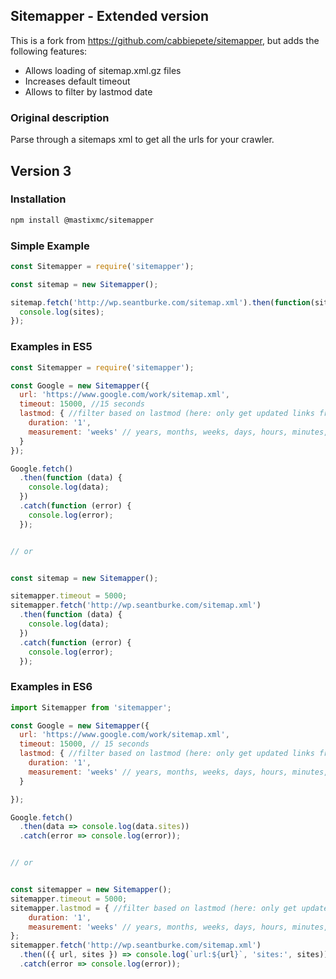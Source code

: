 ## Sitemapper - Extended version

This is a fork from https://github.com/cabbiepete/sitemapper, but adds the following features:

* Allows loading of sitemap.xml.gz files
* Increases default timeout
* Allows to filter by lastmod date

### Original description

Parse through a sitemaps xml to get all the urls for your crawler.
## Version 3

### Installation
```bash
npm install @mastixmc/sitemapper
```

### Simple Example
```javascript
const Sitemapper = require('sitemapper');

const sitemap = new Sitemapper();

sitemap.fetch('http://wp.seantburke.com/sitemap.xml').then(function(sites) {
  console.log(sites);
});

```

### Examples in ES5
```javascript
const Sitemapper = require('sitemapper');

const Google = new Sitemapper({
  url: 'https://www.google.com/work/sitemap.xml',
  timeout: 15000, //15 seconds
  lastmod: { //filter based on lastmod (here: only get updated links from one week ago)
    duration: '1',
    measurement: 'weeks' // years, months, weeks, days, hours, minutes, and seconds
  }
});

Google.fetch()
  .then(function (data) {
    console.log(data);
  })
  .catch(function (error) {
    console.log(error);
  });


// or


const sitemap = new Sitemapper();

sitemapper.timeout = 5000;
sitemapper.fetch('http://wp.seantburke.com/sitemap.xml')
  .then(function (data) {
    console.log(data);
  })
  .catch(function (error) {
    console.log(error);
  });

```

### Examples in ES6
```javascript
import Sitemapper from 'sitemapper';

const Google = new Sitemapper({
  url: 'https://www.google.com/work/sitemap.xml',
  timeout: 15000, // 15 seconds
  lastmod: { //filter based on lastmod (here: only get updated links from one week ago)
    duration: '1',
    measurement: 'weeks' // years, months, weeks, days, hours, minutes, and seconds
  }

});

Google.fetch()
  .then(data => console.log(data.sites))
  .catch(error => console.log(error));


// or


const sitemapper = new Sitemapper();
sitemapper.timeout = 5000;
sitemapper.lastmod = { //filter based on lastmod (here: only get updated links from one week ago)
    duration: '1',
    measurement: 'weeks' // years, months, weeks, days, hours, minutes, and seconds
};
sitemapper.fetch('http://wp.seantburke.com/sitemap.xml')
  .then(({ url, sites }) => console.log(`url:${url}`, 'sites:', sites))
  .catch(error => console.log(error));
```